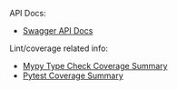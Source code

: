 API Docs:
* [Swagger API Docs](api-docs/index.html)

Lint/coverage related info:
* [Mypy Type Check Coverage Summary](mypy/index.html)
* [Pytest Coverage Summary](coverage/index.html)
